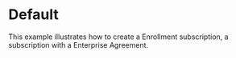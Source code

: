 # Default

This example illustrates how to create a Enrollment subscription, a subscription with a Enterprise Agreement.
